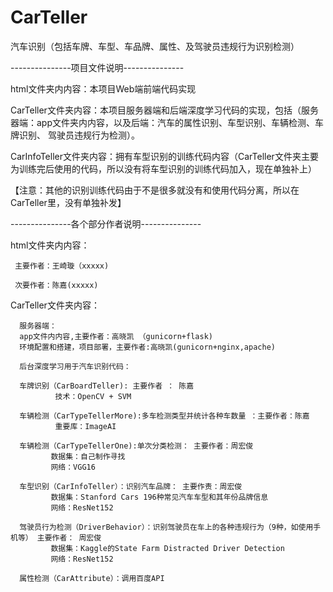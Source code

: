 # CarTeller
汽车识别（包括车牌、车型、车品牌、属性、及驾驶员违规行为识别检测）

---------------项目文件说明---------------

html文件夹内内容：本项目Web端前端代码实现

CarTeller文件夹内容：本项目服务器端和后端深度学习代码的实现，包括（服务器端：app文件夹内内容，以及后端：汽车的属性识别、车型识别、车辆检测、车牌识别、  驾驶员违规行为检测）。

CarInfoTeller文件夹内容：拥有车型识别的训练代码内容（CarTeller文件夹主要为训练完后使用的代码，所以没有将车型识别的训练代码加入，现在单独补上）

【注意：其他的识别训练代码由于不是很多就没有和使用代码分离，所以在CarTeller里，没有单独补发】

---------------各个部分作者说明---------------

html文件夹内内容：

     主要作者：王崎璇（xxxxx)
     
     次要作者：陈嘉(xxxxx)
     
CarTeller文件夹内容：

      服务器端：
      app文件内内容,主要作者：高晓凯 （gunicorn+flask)
      环境配置和搭建，项目部署，主要作者:高晓凯(gunicorn+nginx,apache)
      
      后台深度学习用于汽车识别代码：
      
      车牌识别（CarBoardTeller): 主要作者 ： 陈嘉
              技术：OpenCV + SVM
      
      车辆检测（CarTypeTellerMore):多车检测类型并统计各种车数量 ：主要作者：陈嘉
              重要库：ImageAI
      
      车辆检测（CarTypeTellerOne):单次分类检测： 主要作者：周宏俊
             数据集：自己制作寻找
             网络：VGG16
      
      车型识别（CarInfoTeller）：识别汽车品牌： 主要作责：周宏俊
             数据集：Stanford Cars 196种常见汽车车型和其年份品牌信息
             网络：ResNet152
     
      驾驶员行为检测（DriverBehavior）：识别驾驶员在车上的各种违规行为（9种，如使用手机等） 主要作者： 周宏俊
             数据集：Kaggle的State Farm Distracted Driver Detection
             网络：ResNet152
      
      属性检测（CarAttribute）：调用百度API

